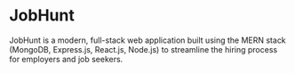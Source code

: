 # JobHunt
JobHunt is a modern, full-stack web application built using the MERN stack (MongoDB, Express.js, React.js, Node.js) to streamline the hiring process for employers and job seekers.

